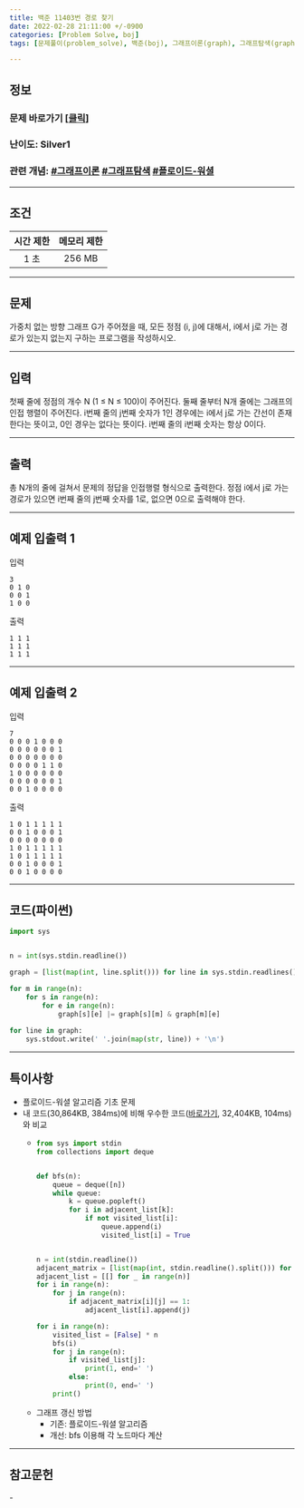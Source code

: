 ```yaml
---
title: 백준 11403번 경로 찾기
date: 2022-02-28 21:11:00 +/-0900
categories: [Problem Solve, boj]
tags: [문제풀이(problem_solve), 백준(boj), 그래프이론(graph), 그래프탐색(graph_search), 플로이드-워셜 알고리즘(floyd_warshall_algorithm)]

---
```

## 정보
### 문제 바로가기 [[클릭](https://www.acmicpc.net/problem/11403)]
### 난이도: Silver1
### 관련 개념: [#그래프이론](https://www.acmicpc.net/problemset?sort=ac_desc&algo=7) [#그래프탐색](https://www.acmicpc.net/problemset?sort=ac_desc&algo=11) [#플로이드-워셜](https://www.acmicpc.net/problemset?sort=ac_desc&algo=31)

---
## 조건

시간 제한|메모리 제한
:---:|:---:
1 초|256 MB

---
## 문제
가중치 없는 방향 그래프 G가 주어졌을 때, 모든 정점 (i, j)에 대해서, i에서 j로 가는 경로가 있는지 없는지 구하는 프로그램을 작성하시오.

---
## 입력
첫째 줄에 정점의 개수 N (1 ≤ N ≤ 100)이 주어진다. 둘째 줄부터 N개 줄에는 그래프의 인접 행렬이 주어진다. i번째 줄의 j번째 숫자가 1인 경우에는 i에서 j로 가는 간선이 존재한다는 뜻이고, 0인 경우는 없다는 뜻이다. i번째 줄의 i번째 숫자는 항상 0이다.

---
## 출력
총 N개의 줄에 걸쳐서 문제의 정답을 인접행렬 형식으로 출력한다. 정점 i에서 j로 가는 경로가 있으면 i번째 줄의 j번째 숫자를 1로, 없으면 0으로 출력해야 한다.

---
## 예제 입출력 1
입력
```
3
0 1 0
0 0 1
1 0 0
```

출력
```
1 1 1
1 1 1
1 1 1
```

---
## 예제 입출력 2
입력
```
7
0 0 0 1 0 0 0
0 0 0 0 0 0 1
0 0 0 0 0 0 0
0 0 0 0 1 1 0
1 0 0 0 0 0 0
0 0 0 0 0 0 1
0 0 1 0 0 0 0
```

출력
```
1 0 1 1 1 1 1
0 0 1 0 0 0 1
0 0 0 0 0 0 0
1 0 1 1 1 1 1
1 0 1 1 1 1 1
0 0 1 0 0 0 1
0 0 1 0 0 0 0
```

---
## 코드(파이썬)
```python
import sys


n = int(sys.stdin.readline())

graph = [list(map(int, line.split())) for line in sys.stdin.readlines()]

for m in range(n):
    for s in range(n):
        for e in range(n):
            graph[s][e] |= graph[s][m] & graph[m][e]
            
for line in graph:
    sys.stdout.write(' '.join(map(str, line)) + '\n')

```

---
## 특이사항
- 플로이드-워셜 알고리즘 기초 문제
- 내 코드(30,864KB, 384ms)에 비해 우수한 코드([바로가기](https://www.acmicpc.net/source/39708926), 32,404KB, 104ms)와 비교
  - ```python
    from sys import stdin
    from collections import deque


    def bfs(n):
        queue = deque([n])
        while queue:
            k = queue.popleft()
            for i in adjacent_list[k]:
                if not visited_list[i]:
                    queue.append(i)
                    visited_list[i] = True


    n = int(stdin.readline())
    adjacent_matrix = [list(map(int, stdin.readline().split())) for _ in range(n)]
    adjacent_list = [[] for _ in range(n)]
    for i in range(n):
        for j in range(n):
            if adjacent_matrix[i][j] == 1:
                adjacent_list[i].append(j)

    for i in range(n):
        visited_list = [False] * n
        bfs(i)
        for j in range(n):
            if visited_list[j]:
                print(1, end=' ')
            else:
                print(0, end=' ')
        print()
    ```
  - 그래프 갱신 방법
    - 기존: 플로이드-워셜 알고리즘
    - 개선: bfs 이용해 각 노드마다 계산

---
## 참고문헌
\- 
